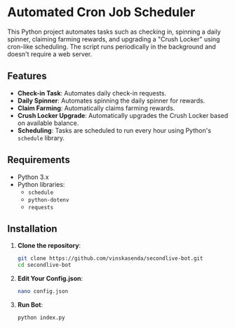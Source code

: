 # Automated Cron Job Scheduler

This Python project automates tasks such as checking in, spinning a daily spinner, claiming farming rewards, and upgrading a "Crush Locker" using cron-like scheduling. The script runs periodically in the background and doesn't require a web server.

## Features
- **Check-in Task**: Automates daily check-in requests.
- **Daily Spinner**: Automates spinning the daily spinner for rewards.
- **Claim Farming**: Automatically claims farming rewards.
- **Crush Locker Upgrade**: Automatically upgrades the Crush Locker based on available balance.
- **Scheduling**: Tasks are scheduled to run every hour using Python's `schedule` library.

## Requirements

- Python 3.x
- Python libraries:
  - `schedule`
  - `python-dotenv`
  - `requests`

## Installation

1. **Clone the repository**:
   ```bash
   git clone https://github.com/vinskasenda/secondlive-bot.git
   cd secondlive-bot
2. **Edit Your Config.json**:
   ```bash
   nano config.json
3. **Run Bot**:
   ```bash
   python index.py
   ```
